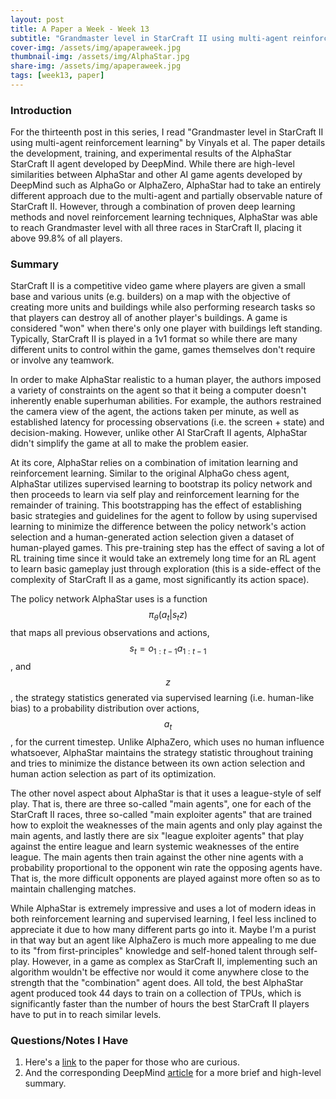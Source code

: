 ```yaml
---
layout: post
title: A Paper a Week - Week 13
subtitle: "Grandmaster level in StarCraft II using multi-agent reinforcement learning, Vinyals et al."
cover-img: /assets/img/apaperaweek.jpg
thumbnail-img: /assets/img/AlphaStar.jpg
share-img: /assets/img/apaperaweek.jpg
tags: [week13, paper]
---
```


### Introduction
For the thirteenth post in this series, I read "Grandmaster level in StarCraft II using multi-agent reinforcement learning" by Vinyals et al. The paper details the development, training, and experimental results of the AlphaStar StarCraft II agent developed by DeepMind. While there are high-level similarities between AlphaStar and other AI game agents developed by DeepMind such as AlphaGo or AlphaZero, AlphaStar had to take an entirely different approach due to the multi-agent and partially observable nature of StarCraft II. However, through a combination of proven deep learning methods and novel reinforcement learning techniques, AlphaStar was able to reach Grandmaster level with all three races in StarCraft II, placing it above 99.8% of all players.

### Summary
StarCraft II is a competitive video game where players are given a small base and various units (e.g. builders) on a map with the objective of creating more units and buildings while also performing research tasks so that players can destroy all of another player's buildings. A game is considered "won" when there's only one player with buildings left standing. Typically, StarCraft II is played in a 1v1 format so while there are many different units to control within the game, games themselves don't require or involve any teamwork.

In order to make AlphaStar realistic to a human player, the authors imposed a variety of constraints on the agent so that it being a computer doesn't inherently enable superhuman abilities. For example, the authors restrained the camera view of the agent, the actions taken per minute, as well as established latency for processing observations (i.e. the screen + state) and decision-making. However, unlike other AI StarCraft II agents, AlphaStar didn't simplify the game at all to make the problem easier.

At its core, AlphaStar relies on a combination of imitation learning and reinforcement learning. Similar to the original AlphaGo chess agent, AlphaStar utilizes supervised learning to bootstrap its policy network and then proceeds to learn via self play and reinforcement learning for the remainder of training. This bootstrapping has the effect of establishing basic strategies and guidelines for the agent to follow by using supervised learning to minimize the difference between the policy network's action selection and a human-generated action selection given a dataset of human-played games. This pre-training step has the effect of saving a lot of RL training time since it would take an extremely long time for an RL agent to learn basic gameplay just through exploration (this is a side-effect of the complexity of StarCraft II as a game, most significantly its action space).

The policy network AlphaStar uses is a function $$\pi_{\theta}(a_t | s_tz)$$ that maps all previous observations and actions, $$s_t=o_{1:t-1}a_{1:t-1}$$, and $$z$$, the strategy statistics generated via supervised learning (i.e. human-like bias) to a probability distribution over actions, $$a_t$$, for the current timestep. Unlike AlphaZero, which uses no human influence whatsoever, AlphaStar maintains the strategy statistic throughout training and tries to minimize the distance between its own action selection and human action selection as part of its optimization.

The other novel aspect about AlphaStar is that it uses a league-style of self play. That is, there are three so-called "main agents", one for each of the StarCraft II races, three so-called "main exploiter agents" that are trained how to exploit the weaknesses of the main agents and only play against the main agents, and lastly there are six "league exploiter agents" that play against the entire league and learn systemic weaknesses of the entire league. The main agents then train against the other nine agents with a probability proportional to the opponent win rate the opposing agents have. That is, the more difficult opponents are played against more often so as to maintain challenging matches.

While AlphaStar is extremely impressive and uses a lot of modern ideas in both reinforcement learning and supervised learning, I feel less inclined to appreciate it due to how many different parts go into it. Maybe I'm a purist in that way but an agent like AlphaZero is much more appealing to me due to its "from first-principles" knowledge and self-honed talent through self-play. However, in a game as complex as StarCraft II, implementing such an algorithm wouldn't be effective nor would it come anywhere close to the strength that the "combination" agent does. All told, the best AlphaStar agent produced took 44 days to train on a collection of TPUs, which is significantly faster than the number of hours the best StarCraft II players have to put in to reach similar levels.

### Questions/Notes I Have
1. Here's a [link](https://www.nature.com/articles/s41586-019-1724-z.epdf?author_access_token=lZH3nqPYtWJXfDA10W0CNNRgN0jAjWel9jnR3ZoTv0PSZcPzJFGNAZhOlk4deBCKzKm70KfinloafEF1bCCXL6IIHHgKaDkaTkBcTEv7aT-wqDoG1VeO9-wO3GEoAMF9bAOt7mJ0RWQnRVMbyfgH9A%3D%3D) to the paper for those who are curious.
2. And the corresponding DeepMind [article](https://deepmind.google/discover/blog/alphastar-grandmaster-level-in-starcraft-ii-using-multi-agent-reinforcement-learning/) for a more brief and high-level summary.